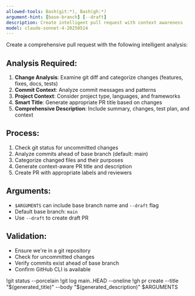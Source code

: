 ```yaml
---
allowed-tools: Bash(git:*), Bash(gh:*)
argument-hint: [base-branch] [--draft]
description: Create intelligent pull request with context awareness
model: claude-sonnet-4-20250514
---
```


Create a comprehensive pull request with the following intelligent analysis:

## Analysis Required:
1. **Change Analysis**: Examine git diff and categorize changes (features, fixes, docs, tests)
2. **Commit Context**: Analyze commit messages and patterns
3. **Project Context**: Consider project type, languages, and frameworks
4. **Smart Title**: Generate appropriate PR title based on changes
5. **Comprehensive Description**: Include summary, changes, test plan, and context

## Process:
1. Check git status for uncommitted changes
2. Analyze commits ahead of base branch (default: main)
3. Categorize changed files and their purposes
4. Generate context-aware PR title and description
5. Create PR with appropriate labels and reviewers

## Arguments:
- `$ARGUMENTS` can include base branch name and `--draft` flag
- Default base branch: `main`
- Use `--draft` to create draft PR

## Validation:
- Ensure we're in a git repository
- Check for uncommitted changes
- Verify commits exist ahead of base branch
- Confirm GitHub CLI is available

!git status --porcelain
!git log main..HEAD --oneline
!gh pr create --title "$(generated_title)" --body "$(generated_description)" $ARGUMENTS